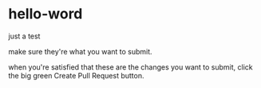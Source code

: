 # hello-word
just a test

make sure they're what you want to submit.

when you're satisfied that these are the changes you want to submit, click the big green Create Pull Request button.

